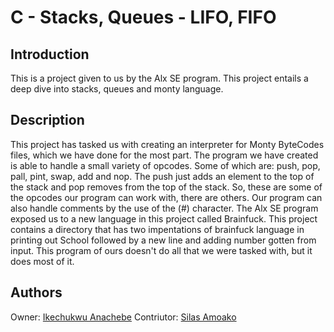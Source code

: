 # C - Stacks, Queues - LIFO, FIFO
## Introduction
This is a project given to us by the Alx SE program. This project entails a deep dive into stacks, queues and monty language.

## Description
This project has tasked us with creating an interpreter for Monty ByteCodes files, which we have done for the most part. The program we have created is able to handle a small variety of opcodes. Some of which are: push, pop, pall, pint, swap, add and nop. The push just adds an element to the top of the stack and pop removes from the top of the stack. So, these are some of the opcodes our program can work with, there are others. Our program can also handle comments by the use of the (#) character. The Alx SE program exposed us to a new language in this project called Brainfuck. This project contains a directory that has two impentations of brainfuck language in printing out School followed by a new line and adding number gotten from input. This program of ours doesn't do all that we were tasked with, but it does most of it.

## Authors
Owner: [Ikechukwu Anachebe](https://github.com/Alexdev68)
Contriutor: [Silas Amoako](https://github.com/Munjusjnr)
